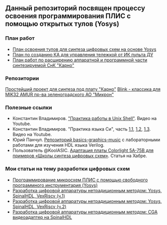## Данный репозиторий посвящен процессу освоения программирования ПЛИС с помощью открытых тулов (Yosys)

### План работ

- [План освоения тулов для синтеза цифровых схем на основе Yosys](https://github.com/pointcheck/learning-fgpa/blob/main/Learning-Plan.md)
- [План по созданию КА для управления тележкой от ИК пульта ДУ](https://github.com/pointcheck/learning-fgpa/blob/main/IR_RC_Cart.md)
- [План работ по расширению аппаратной и программной части синтезируемой СнК "Карно"](https://github.com/pointcheck/learning-fgpa/blob/main/Extending_KarnixSoC.md)

### Репозитории

[Простейший проект для синтеза под плату "Карно"](https://github.com/pointcheck/KarnixSimpleProject)
[Blink - классика для MIK32 AMUR пр-ва зеленоградского АО "Микрон"](https://github.com/Fabmicro-LLC/MIK32_Blink)

### Полезные ссылки

- Константин Владимиров. ["Практика работы в Unix Shell"](https://www.youtube.com/watch?v=KLv-5jWlKjM). Видео на Youtube.
- Константин Владимиров. "Практика языка Си", часть [1.1](https://www.youtube.com/watch?v=7YhRFx-oyW4), [1.2](https://www.youtube.com/watch?v=oWGrH0R8iwU), [1.3](https://www.youtube.com/watch?v=qaCsf7wOpRQ). Видео на Youtube.
- Юрий Панчул. [Репозиторий basics-graphics-music](https://github.com/yuri-panchul/basics-graphics-music) с лабораторными работами для изучения HDL языка Verilog.
- Пользователь @KoolASIC. [Адаптация платы Colorlight 5A-75B для примеров «Школы синтеза цифровых схем»](https://habr.com/ru/articles/849592/). Статья на Хабре.

### Мои статьи на тему разработки цифровых схем

- [Программирование микросхем ПЛИС с помощью свободного программного инструментария (Yosys)](https://www.fabmicro.ru/pub/articles/Programming%20FPGAs%20using%20yosys.pdf)
- [Разработка цифровой аппаратуры нетрадиционным методом: Yosys, SpinalHDL, VexRiscv (ч.1)](https://habr.com/ru/articles/801191/)
- [Разработка цифровой аппаратуры нетрадиционным методом: Yosys, SpinalHDL, VexRiscv (ч.2)](https://habr.com/ru/articles/802127/)
- [Разработка цифровой аппаратуры нетрадиционным методом: CGA видеоадаптер на SpinalHDL](https://habr.com/ru/articles/855718/)
